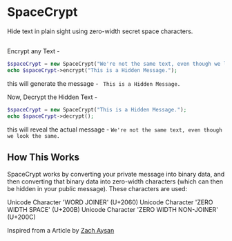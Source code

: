 # SpaceCrypt
Hide text in plain sight using zero-width secret space characters.

##
Encrypt any Text -
```php
$spaceCrypt = new SpaceCrypt("We're not the same text, even though we look the same.");
echo $spaceCrypt->encrypt("This is a Hidden Message.");
```
this will generate the message -
` This ‌​‌​‌‌‌⁠‌‌​​‌​‌⁠‌​​‌‌‌⁠‌‌‌​​‌​⁠‌‌​​‌​‌⁠‌​​​​​⁠‌‌​‌‌‌​⁠‌‌​‌‌‌‌⁠‌‌‌​‌​​⁠‌​​​​​⁠‌‌‌​‌​​⁠‌‌​‌​​​⁠‌‌​​‌​‌⁠‌​​​​​⁠‌‌‌​​‌‌⁠‌‌​​​​‌⁠‌‌​‌‌​‌⁠‌‌​​‌​‌⁠‌‌‌​​​‌​⁠‌​​​​​​​⁠‌​​​‌​‌‌⁠‌​​​​​⁠‌‌‌​‌​​⁠‌‌​​‌​‌⁠‌‌‌‌​​​⁠‌‌‌​‌​​⁠‌​‌‌​​⁠‌​​​​​⁠‌‌​​‌​‌⁠‌‌‌​‌‌​⁠‌‌​​‌​‌⁠‌‌​‌‌‌​⁠‌​​​​​⁠‌‌‌​‌​​⁠‌‌​‌​​​⁠‌‌​‌‌‌‌⁠‌‌‌​‌​‌⁠‌‌​​‌‌‌⁠‌‌​‌​​​⁠‌​​​​​⁠‌‌‌​‌‌‌⁠‌‌​​‌​‌⁠‌​​​​​⁠‌‌​‌‌​​⁠‌‌​‌‌‌‌⁠‌‌​‌‌‌‌⁠‌‌​‌​‌‌⁠‌​​​​​⁠‌‌‌​‌​​⁠‌‌​‌​​​⁠‌‌​​‌​‌⁠‌​​​​​⁠‌‌‌​​‌‌⁠‌‌​​​​‌⁠‌‌​‌‌​‌⁠‌‌​​‌​‌⁠‌​‌‌‌​is a Hidden Message.`

Now, Decrypt the Hidden Text -
```php
$spaceCrypt = new SpaceCrypt("This ‌​‌​‌‌‌⁠‌‌​​‌​‌⁠‌​​‌‌‌⁠‌‌‌​​‌​⁠‌‌​​‌​‌⁠‌​​​​​⁠‌‌​‌‌‌​⁠‌‌​‌‌‌‌⁠‌‌‌​‌​​⁠‌​​​​​⁠‌‌‌​‌​​⁠‌‌​‌​​​⁠‌‌​​‌​‌⁠‌​​​​​⁠‌‌‌​​‌‌⁠‌‌​​​​‌⁠‌‌​‌‌​‌⁠‌‌​​‌​‌⁠‌‌‌​​​‌​⁠‌​​​​​​​⁠‌​​​‌​‌‌⁠‌​​​​​⁠‌‌‌​‌​​⁠‌‌​​‌​‌⁠‌‌‌‌​​​⁠‌‌‌​‌​​⁠‌​‌‌​​⁠‌​​​​​⁠‌‌​​‌​‌⁠‌‌‌​‌‌​⁠‌‌​​‌​‌⁠‌‌​‌‌‌​⁠‌​​​​​⁠‌‌‌​‌​​⁠‌‌​‌​​​⁠‌‌​‌‌‌‌⁠‌‌‌​‌​‌⁠‌‌​​‌‌‌⁠‌‌​‌​​​⁠‌​​​​​⁠‌‌‌​‌‌‌⁠‌‌​​‌​‌⁠‌​​​​​⁠‌‌​‌‌​​⁠‌‌​‌‌‌‌⁠‌‌​‌‌‌‌⁠‌‌​‌​‌‌⁠‌​​​​​⁠‌‌‌​‌​​⁠‌‌​‌​​​⁠‌‌​​‌​‌⁠‌​​​​​⁠‌‌‌​​‌‌⁠‌‌​​​​‌⁠‌‌​‌‌​‌⁠‌‌​​‌​‌⁠‌​‌‌‌​is a Hidden Message.");
echo $spaceCrypt->decrypt();
```
this will reveal the actual message - 
`We're not the same text, even though we look the same.`
## How This Works ##
SpaceCrypt works by converting your private message into binary data, and then converting that binary data into zero-width characters (which can then be hidden in your public message). These characters are used:

Unicode Character 'WORD JOINER' (U+2060)
Unicode Character 'ZERO WIDTH SPACE' (U+200B)
Unicode Character 'ZERO WIDTH NON-JOINER' (U+200C)

Inspired from a Article by [Zach Aysan](https://www.zachaysan.com/writing/2017-12-30-zero-width-characters)  
